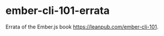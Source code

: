 ember-cli-101-errata
====================

Errata of the Ember.js book https://leanpub.com/ember-cli-101.
